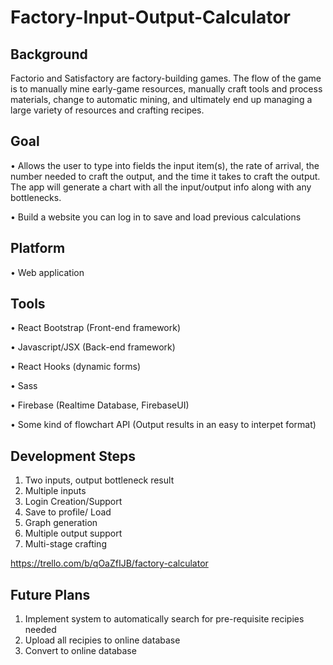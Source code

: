 # Factory-Input-Output-Calculator

## Background

Factorio and Satisfactory are factory-building games. The flow of the game is to manually mine early-game resources, manually craft tools and process materials, change to automatic mining, and ultimately end up managing a large variety of resources and crafting recipes. 

## Goal

•	Allows the user to type into fields the input item(s), the rate of arrival, the number needed to craft the output, and the time it takes to craft the output. The app will generate a chart with all the input/output info along with any bottlenecks.

•	Build a website you can log in to save and load previous calculations

## Platform

•	Web application

## Tools

•	React Bootstrap (Front-end framework)

• Javascript/JSX (Back-end framework)
 
• React Hooks (dynamic forms)

•	Sass

•	Firebase (Realtime Database, FirebaseUI)

•	Some kind of flowchart API (Output results in an easy to interpet format)

## Development Steps

1.	Two inputs, output bottleneck result
2.	Multiple inputs
3.	Login Creation/Support
4.	Save to profile/ Load
5.	Graph generation
6.	Multiple output support
7.	Multi-stage crafting

https://trello.com/b/qOaZfIJB/factory-calculator

## Future Plans
 
1. Implement system to automatically search for pre-requisite recipies needed
2. Upload all recipies to online database
3. Convert to online database
